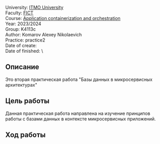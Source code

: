 University: [ITMO University](https://itmo.ru/ru/)\
Faculty: [FICT](https://fict.itmo.ru)\
Course: [Application containerization and orchestration](https://github.com/itmo-ict-faculty/application-containerization-and-orchestration)\
Year: 2023/2024\
Group: K4113c\
Author: Komarov Alexey Nikolaevich\
Practice: practice2\
Date of create: \
Date of finished: \

## Описание
Это вторая практическая работа "Базы данных в микросервисных архитектурах"  

## Цель работы
Данная практическая работа направлена на изучение принципов работы с базами данных в контексте микросервисных приложений.  

## Ход работы  
